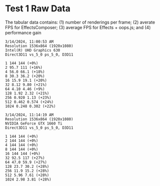 # Test 1 Raw Data

The tabular data contains: (1) number of renderings per frame; (2) averate FPS
for EffectsComposer; (3) average FPS for Effects + oops.js; and (4) performance gain

```
3/14/2024, 11:00:53 AM
Resolution 1536x864 (1920x1080)
Intel(R) UHD Graphics 630
Direct3D11 vs_5_0 ps_5_0, D3D11

1 144 144 (+0%)
2 95.7 111 (+16%)
4 56.0 66.1 (+18%)
8 30.3 36.2 (+20%)
16 15.9 19.1 (+20%)
32 8.12 9.80 (+21%)
64 4.10 4.46 (+9%)
128 1.92 2.32 (+21%)
256 0.920 1.13 (+23%)
512 0.462 0.574 (+24%)
1024 0.248 0.302 (+22%)
```


```
3/14/2024, 11:14:19 AM
Resolution 1536x864 (1920x1080)
NVIDIA GeForce GTX 1660 Ti
Direct3D11 vs_5_0 ps_5_0, D3D11

1 144 144 (+0%)
2 144 144 (+0%)
4 144 144 (+0%)
8 144 144 (+0%)
16 144 144 (+0%)
32 92.5 117 (+27%)
64 47.0 59.9 (+27%)
128 23.7 30.2 (+28%)
256 11.9 15.2 (+28%)
512 5.96 7.61 (+28%)
1024 2.98 3.81 (+28%)
```


<!--
# Test 1<br><small>[Merging 2 shaders in one]</small>

<img src="diagram.png">



### Run №1

* NVIDIA GeForce GTX 1660 Ti + ANGLE(Direct3D11)
* Resolution 1536x864 (1920x1080)
* Jan 1, 2024

| Renderings | A fps | B fps | Gain |
| :-: | :-: | :-: | :-: |
| 1 | 144 | 144 | +0% |
| 2 | 144 | 144 | +0% |
| 4 | 144 | 144 | +0% |
| 8 | 144 | 144 | +0% |
| 16 | 107 | 144 | +34% |
| 32 | 55.2 | 75.9 | +37% |
| 64 | 28.0 | 38.6 | +38% |
| 128 | 14.1 | 19.5 | +38% |
| 256 | 7.09 | 9.80 | +38% |
| 512 | 3.56 | 4.91 | +38% |
| 1024 | 1.80 | 2.67 | +49% |




### Run №2

* Intel UHD Graphics 630 + ANGLE(Direct3D11)
* Resolution 1536x864 (1920x1080)
* Jan 1, 2024

| Renderings | A fps | B fps | Gain |
| :-: | :-: | :-: | :-: |
| 1 | 141 | 144 | +2% |
| 2 | 88.7 | 106 | +19% |
| 4 | 52.0 | 61.1 | +18% |
| 8 | 29.0 | 35.3 | +22% |
| 16 | 15.2 | 18.6 | +22% |
| 32 | 7.76 | 9.53 | +23% |
| 64 | 3.92 | 4.87 | +24% |
| 128 | 1.96 | 2.42 | +23% |
| 256 | 0.980 | 1.21 | +24% |
| 512 | 0.491 | 0.608 | +24% |
| 1024 | 0.246 | 0.304 | +24% |



### Run №3

* Intel HD Graphics 4000 + ANGLE(Direct3D11)
* Resolution 1368x768 (1368x768)
* Jan 1, 2024

| Renderings | A fps | B fps | Gain |
| :-: | :-: | :-: | :-: |
| 1 | 40.0 | 40.0 | +0% |
| 2 | 40.0 | 40.0 | +0% |
| 4 | 38.6 | 40.0 | +4% |
| 8 | 20.6 | 28.5 | +39% |
| 16 | 10.6 | 14.4 | +36% |
| 32 | 5.45 | 7.49 | +37% |
| 64 | 2.71 | 3.73 | +37% |
| 128 | 1.36 | 1.86 | +37% |
| 256 | 0.637 | 0.957 | +50% |
| 512 | 0.346 | 0.570 | +65% |
| 1024 | 0.178 | 0.241 | +36% |

-->